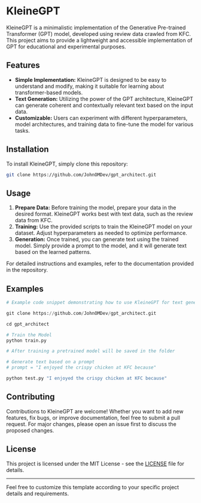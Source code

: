 # KleineGPT

KleineGPT is a minimalistic implementation of the Generative Pre-trained Transformer (GPT) model, developed using review data crawled from KFC. This project aims to provide a lightweight and accessible implementation of GPT for educational and experimental purposes.

## Features

- **Simple Implementation:** KleineGPT is designed to be easy to understand and modify, making it suitable for learning about transformer-based models.
- **Text Generation:** Utilizing the power of the GPT architecture, KleineGPT can generate coherent and contextually relevant text based on the input data.
- **Customizable:** Users can experiment with different hyperparameters, model architectures, and training data to fine-tune the model for various tasks.

## Installation

To install KleineGPT, simply clone this repository:

```bash
git clone https://github.com/JohnOMDev/gpt_architect.git
```

## Usage

1. **Prepare Data:** Before training the model, prepare your data in the desired format. KleineGPT works best with text data, such as the review data from KFC.
2. **Training:** Use the provided scripts to train the KleineGPT model on your dataset. Adjust hyperparameters as needed to optimize performance.
3. **Generation:** Once trained, you can generate text using the trained model. Simply provide a prompt to the model, and it will generate text based on the learned patterns.

For detailed instructions and examples, refer to the documentation provided in the repository.

## Examples

```python
# Example code snippet demonstrating how to use KleineGPT for text generation

git clone https://github.com/JohnOMDev/gpt_architect.git

cd gpt_architect

# Train the Model
python train.py

# After training a pretrained model will be saved in the folder

# Generate text based on a prompt
# prompt = "I enjoyed the crispy chicken at KFC because"

python test.py "I enjoyed the crispy chicken at KFC because"

```

## Contributing

Contributions to KleineGPT are welcome! Whether you want to add new features, fix bugs, or improve documentation, feel free to submit a pull request. For major changes, please open an issue first to discuss the proposed changes.

## License

This project is licensed under the MIT License - see the [LICENSE](LICENSE) file for details.

---

Feel free to customize this template according to your specific project details and requirements.